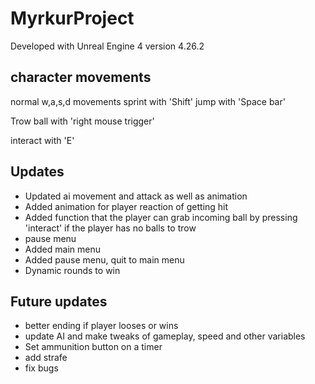 # MyrkurProject

Developed with Unreal Engine 4 version 4.26.2

## character movements
normal w,a,s,d movements 
sprint with 'Shift'
jump with 'Space bar'

Trow ball with 'right mouse trigger'

interact with 'E'

## Updates
- Updated ai movement and attack as well as animation
- Added animation for player reaction of getting hit
- Added function that the player can grab incoming ball by pressing 'interact' if the player has no balls to trow
- pause menu
- Added main menu
- Added pause menu, quit to main menu
- Dynamic rounds to win

## Future updates
- better ending if player looses or wins
- update AI and make tweaks of gameplay, speed and other variables
- Set ammunition button on a timer
- add strafe
- fix bugs

